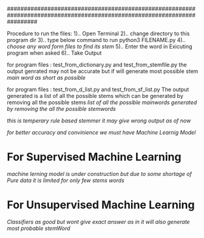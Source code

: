 #########################################################################################################################


Procedure to run the files:
	1).. Open Terminal
	2).. change directory to this program dir
	3).. type below command to run
		python3 FILENAME.py
	4).. *choose any word form files to find its stem*
	5).. Enter the word in Exicuting program when asked
	6).. Take Output



for program files : 
		test_from_dictionary.py and 
		test_from_stemfile.py
	the output genrated may not be accurate but if will generate most possible stem
	*main word as short as possible*

for program files :
		test_from_d_list.py and 
		test_from_sf_list.py
	The output generated is a list of all the possible stems which can be generated by removing all the possible stems
	*list of all the possible mainwords generated by removing the all the possible stemwords*



*this is temperary rule based stemmer*
*it may give wrong output as of now*


*for better accuracy and convinience we must have Machine Learnig Model*

# For Supervised Machine Learning
*machine lerning model is under construction but due to some shortage of Pure data it is limited for only few stems words*

# For Unsupervised Machine Learning
*Classifiers as good but wont give exact answer*
*as in it will also generate most probable stemWord*
